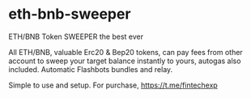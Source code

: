 # eth-bnb-sweeper
 ETH/BNB Token SWEEPER the best ever

All ETH/BNB, valuable Erc20 & Bep20 tokens, can pay fees from other account to sweep your target balance instantly to yours, autogas also included.
Automatic Flashbots bundles and relay. 

Simple to use and setup.
For purchase, https://t.me/fintechexp
